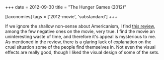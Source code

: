 +++
date = 2012-09-30
title = "The Hunger Games (2012)"

[taxonomies]
tags = ['2012-movie', 'substandard']
+++

If we ignore the shallow non-sense about Americanism, I find [this
review], among the few negative ones on the movie, very true. I find the
movie an uninteresting waste of time, and therefore it\'s appeal is
mysterious to me. As mentioned in the review, there is a glaring lack of
explanation on the cruel situation some of the people find themselves
in. Not even the visual effects are really good, though I liked the
visual design of some of the sets.

  [this review]: http://www.tnr.com/article/film/102038/the-hunger-games-collins-lawrence-ross-terrible-un-american
